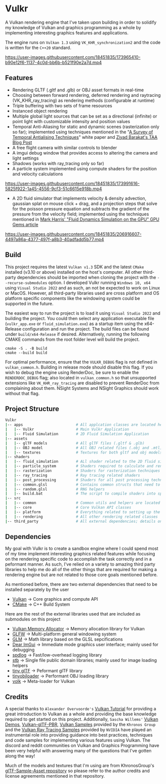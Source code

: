 # Vulkr

A Vulkan rendering engine that I've taken upon building in order to solidify my knowledge of Vulkan and graphics programming as a whole by implementing interesting graphics features and applications.

The engine runs on `Vulkan 1.3` using `VK_KHR_synchronization2` and the code is written for the `C++20` standard.

https://user-images.githubusercontent.com/18451835/173965410-b90e12f6-1137-4c0d-bb6b-b521f90e2a7d.mp4

## Features
- Rendering GLTF (.gltf and .glb) or OBJ asset formats in real-time
- Choosing between forward rendering, deferred rendering and raytracing (VK_KHR_ray_tracing) as rendering methods (configurable at runtime)
- Triple buffering with two sets of frame resources
- Instanced object rendering
- Multiple global light sources that can be set as a directional (infinite) or point light with customizable intensity and position values
- Temporal Anti-Aliasing for static and dynamic scenes (rasterization only so far); implemented using techniques mentioned in the "[A Survey of Temporal Antialising Techniques](http://behindthepixels.io/assets/files/TemporalAA.pdf)" white paper and [Ziyad Barakat's TAA Blog Post](https://ziyadbarakat.wordpress.com/2020/07/28/temporal-anti-aliasing-step-by-step/)
- A free flight camera with similar controls to blender
- A imgui debug window that provides access to altering the camera and light settings
- Shadows (works with ray_tracing only so far)
- A particle system implemented using compute shaders for the position and velocity calculations

https://user-images.githubusercontent.com/18451835/173991616-5825f922-1a45-4556-9cf3-51c6615e918b.mp4

- A 2D fluid simulator that implements velocity & density advection, gaussian splat on mouse click + drag, and a projection steps that solve for the poisson pressure equation and subtracts the gradient of the pressure from the velocity field; implemented using the techniques mentioned in [Mark Harris' "Fluid Dynamics Simulation on the GPU" GPU Gems article](https://developer.nvidia.com/gpugems/gpugems/part-vi-beyond-triangles/chapter-38-fast-fluid-dynamics-simulation-gpu)

https://user-images.githubusercontent.com/18451835/206916607-4497a86a-4377-497f-a8b3-40adfadd5b77.mp4

## Build
This project requires the latest `Vulkan v1.3` SDK and the latest `CMake` installed (v3.10 or above) installed on the host's computer. All other third-party dependencies should be imported when cloning the project with the `--recurse-submodules` option. I developed Vulkr running `Windows 10, x64` using `Visual Studio 2022` and as such, an not be expected to work on Linux or MacOS. However, all third-party libraries used are cross platform and OS platform specific components like the windowing system could be supported in the future. 

The easiest way to run the project is to load it using `Visual Studio 2022` and building the project. You could then select any application executable file (`vulkr_app.exe` or `fluid_simulation.exe`) as a startup item using the x64-Release configuration and run the project. The build files can be found under `build/x64-Release` if desired. Alternatively, running the following CMAKE commands from the root folder level will build the project.
```
cmake -S . -B build
cmake --build build
```


For optimal performance, ensure that the `VULKR_DEBUG` flag is not defined in `vulkan_common.h`. Building in release mode should disable this flag. If you wish to debug the engine using RenderDoc, be sure to enable the `RENDERDOC_DEBUG` flag; also located in `vulkan_common.h` so that unsupported extensions like `VK_KHR_ray_tracing` are disabled to prevent RenderDoc from complaining about them. NSight Systems and NSight Graphics should work without that flag.

## Project Structure
```bash
Vulkr
|-- apps                        # All applcation classes are located here
|   |-- Vulkr                   # Main Vulkr Application
|   |-- Fluid Simulation        # 2D Fluid Simulation Application
|-- assets              
|   |-- glTF models             # All glTF files (.gltf & .glb)
|   |-- OBJ model               # All OBJ related files (.obj and .mtl)
|   |-- textures                # Textures for both gltf and obj models (note that some glb files embed texture information)
|-- shaders                     
|   |-- fluid_simulation        # ALl shader related to the 2D fluid simulation app        
|   |-- particle_system         # Shaders required to calculate and render particle positions       
|   |-- rasterization           # Shaders for rasterization techniques eg. forward, deferred rendering  
|   |-- ray_tracing             # Ray tracing related shaders
|   |-- post_processing         # Shaders for all post processing techniques eg. TAA
|   |-- common.glsl             # Contains common structs that need to be synced across CPU/GPU and are used in various shaders
|   |-- random.glsl             # RNG helpers
|   |-- build.bat               # The script to compile shaders into spirv. If you don't execute this after any shader changes, the spirv WILL NOT change
|-- src                         
|   |-- common                  # Common utils and helpers are located here 
|   |-- core                    # Core Vulkan API classes
|   |-- platform                # Everything related to setting up the platform (eg. windowing system, processing key and mouse inputs)
|   |-- rendering               # All other rendering related classes
|-- third_party                 # All external dependencies; details on each library mentioned in the dependencies section below
```
## Dependencies
My goal with Vulkr is to create a sandbox engine where I could spend most of my time implement interesting graphics related features while focusing on the rendering specific code to accomplish the task correctly and in a peformant manner. As such, I've relied on a variety to amazing third party libraries to help me do all of the other things that are required for making a rendering engine but are not related to those core goals mentioned before.

As mentioned before, there are two external dependencies that need to be installed separately by the user
- [Vulkan](https://vulkan.lunarg.com/) -> Core graphics and compute API
- [CMake](https://cmake.org/download/) -> C++ Build System

Here are the rest of the external libraries used that are included as submodules on this project
- [Vulkan Memory Allocator](https://github.com/GPUOpen-LibrariesAndSDKs/VulkanMemoryAllocator) -> Memory allocation library for Vulkan
- [GLFW](https://github.com/glfw/glfw) -> Multi-platform general windowing system
- [GLM](https://github.com/g-truc/glm) -> Math library based on the GLSL sepcifications
- [Dear ImGui](https://github.com/ocornut/imgui) -> Immediate mode graphics user interface; mainly used for debugging
- [spdlog](https://github.com/gabime/spdlog) -> Fast/low-overhead logging library
- [stb](https://github.com/nothings/stb) -> Single file public domain libraries; mainly used for image loading helpers
- [tiny glTF](https://github.com/syoyo/tinygltf) -> Peformant glTF library
- [tinyobjloader](https://github.com/tinyobjloader/tinyobjloader) -> Performant OBJ loading library
- [volk](https://github.com/zeux/volk) -> Meta-loader for Vulkan
  
## Credits
A special thanks to `Alexander Overvoorde's` [Vulkan Tutorial](https://vulkan-tutorial.com/) for providing a great introduction to Vulkan as a whole and providing the base knowledge required to get started on this project. Additionally, `Sascha Willems'` [Vulkan Demos](https://github.com/SaschaWillems/Vulkan), [Vulkan-glTF-PBR](https://github.com/SaschaWillems/Vulkan-glTF-PBR), [Vulkan Samples](https://github.com/KhronosGroup/Vulkan-Samples) provided by the `Khronos Group` and the [Vulkan Ray Tracing Samples](https://github.com/nvpro-samples/vk_raytracing_tutorial_KHR) provided by `NVIDIA` have played an instrumental role into providing guidance into best practices, techniques and code samples for implementing various features using Vulkan. The discord and reddit communities on Vulkan and Graphics Programming have been very helpful with answering many of the questions that I've gotten along the way!

Much of the models and textures that I'm using are from KhronosGroup's [glTF-Sample-Asset repository](https://github.com/KhronosGroup/glTF-Sample-Assets) so please refer to the author credits and license agreements mentioned in that repository.
